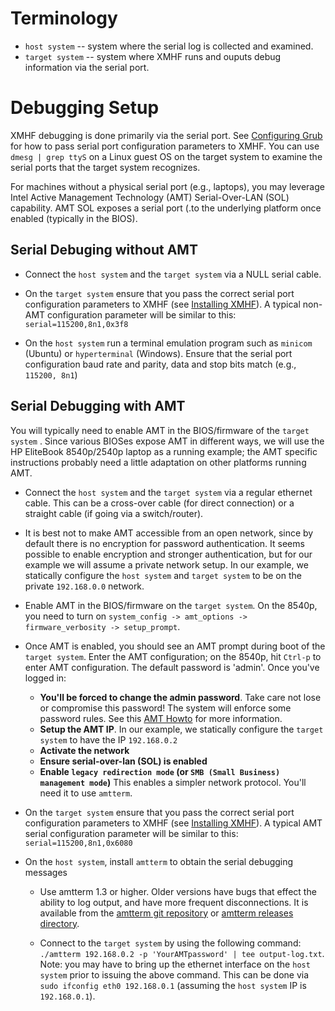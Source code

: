 Terminology
===========

* `host system` -- system where the serial log is collected and examined.
* `target system` -- system where XMHF runs and ouputs debug information via the serial port.

Debugging Setup
===============

XMHF debugging is done primarily via the serial port.
See [Configuring Grub](configuring-grub.md) for how to pass serial
port configuration parameters to XMHF. 
You can use `dmesg | grep ttyS` on a Linux guest OS on the target 
system to examine the serial ports that the target system recognizes.

For machines without a physical 
serial port (e.g., laptops), you may leverage Intel Active Management 
Technology (AMT) Serial-Over-LAN (SOL) capability. AMT SOL exposes 
a serial port (.to the underlying platform once enabled (typically in
the BIOS).

Serial Debuging without AMT
---------------------------

* Connect the `host system` and the `target system` via a NULL serial
cable. 

* On the `target system` ensure that you pass the correct serial port
configuration parameters to XMHF (see [Installing XMHF](./installing-xmhf.md)).
A typical non-AMT configuration parameter will be similar to this: `serial=115200,8n1,0x3f8`

* On the `host system` run a terminal emulation program such as `minicom` (Ubuntu)
or `hyperterminal` (Windows). Ensure that the serial port configuration baud rate
and parity, data and stop bits match (e.g., `115200, 8n1`)

Serial Debugging with AMT
-------------------------

You will typically need to enable AMT in the BIOS/firmware of the `target system` . 
Since various BIOSes expose AMT in different ways, we will use the 
HP EliteBook 8540p/2540p laptop as a running example; the AMT specific instructions 
probably need a little adaptation on other platforms running AMT.

* Connect the `host system` and the `target system` via a regular ethernet
cable. This can be a cross-over cable (for direct connection) or a 
straight cable (if going via a switch/router).

* It is best not to make AMT accessible from an open network, since by default there is no encryption for password authentication. 
It seems possible to enable encryption and stronger authentication, but for our example we will assume a private network setup.
In our example, we statically configure the `host system` and 
`target system` to be on the private `192.168.0.0` network.

* Enable AMT in the BIOS/firmware on the `target system`. On the 8540p, you need to turn on 
`system_config -> amt_options -> firmware_verbosity -> setup_prompt`.

* Once AMT is enabled, you should see an AMT prompt during boot of the `target system`. 
Enter the AMT configuration; on the 8540p, hit
`Ctrl-p` to enter AMT configuration. The default password is
'admin'. Once you've logged in:

    * **You'll be forced to change the admin password**. Take care not
    lose or compromise this password! The system will enforce some
    password rules. See this [AMT Howto](http://linux.die.net/man/7/amt-howto) for more information.
    * **Setup the AMT IP**. In our example, we statically configure the
    `target system` to have the IP `192.168.0.2`
    * **Activate the network**
    * **Ensure serial-over-lan (SOL) is enabled**
    * **Enable `legacy redirection mode` (or `SMB (Small Business)
    management mode`)** This enables a simpler network
    protocol. You'll need it to use `amtterm`. 
    
* On the `target system` ensure that you pass the correct serial port
configuration parameters to XMHF (see [Installing XMHF](./installing-xmhf.md)).
A typical AMT serial configuration parameter will be similar to this: `serial=115200,8n1,0x6080`

* On the `host system`, install `amtterm` to obtain the serial debugging
messages
    
    * Use amtterm 1.3 or higher. Older versions have bugs that effect
the ability to log output, and have more frequent disconnections.
It is available from the [amtterm git repository](http://www.kraxel.org/cgit/amtterm/)
or [amtterm releases directory](http://www.kraxel.org/releases/amtterm/).
	
	* Connect to the `target system` by using the following command: `./amtterm 192.168.0.2 -p 'YourAMTpassword' | tee output-log.txt`. 
	Note: you may have to bring up the ethernet interface on the `host system` prior to issuing the above command. This can be done
	via `sudo ifconfig eth0 192.168.0.1` (assuming the `host system` IP is `192.168.0.1`).
	
